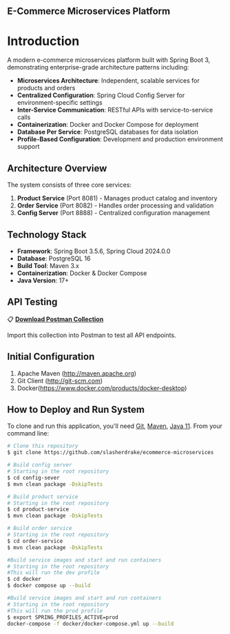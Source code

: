 ## E-Commerce Microservices Platform

# Introduction

A modern e-commerce microservices platform built with Spring Boot 3, demonstrating enterprise-grade architecture patterns including:

- **Microservices Architecture**: Independent, scalable services for products and orders
- **Centralized Configuration**: Spring Cloud Config Server for environment-specific settings
- **Inter-Service Communication**: RESTful APIs with service-to-service calls
- **Containerization**: Docker and Docker Compose for deployment
- **Database Per Service**: PostgreSQL databases for data isolation
- **Profile-Based Configuration**: Development and production environment support

## Architecture Overview

The system consists of three core services:
1. **Product Service** (Port 8081) - Manages product catalog and inventory
2. **Order Service** (Port 8082) - Handles order processing and validation
3. **Config Server** (Port 8888) - Centralized configuration management

## Technology Stack

- **Framework**: Spring Boot 3.5.6, Spring Cloud 2024.0.0
- **Database**: PostgreSQL 16
- **Build Tool**: Maven 3.x
- **Containerization**: Docker & Docker Compose
- **Java Version**: 17+

## API Testing

📋 **[Download Postman Collection](./ProjectPhase1Collection.postman_collection.json)**

Import this collection into Postman to test all API endpoints.


## Initial Configuration
1.	Apache Maven (http://maven.apache.org)
2.	Git Client (http://git-scm.com)
3.  Docker(https://www.docker.com/products/docker-desktop)

## How to Deploy and Run System

To clone and run this application, you'll need [Git](https://git-scm.com), [Maven](https://maven.apache.org/), [Java 11](https://www.oracle.com/technetwork/java/javase/downloads/jdk11-downloads-5066655.html). From your command line:

```bash
# Clone this repository
$ git clone https://github.com/slasherdrake/ecommerce-microservices

# Build config server
# Starting in the root repository
$ cd config-sever
$ mvn clean package -DskipTests

# Build product service
# Starting in the root repository
$ cd product-service
$ mvn clean package -DskipTests

# Build order service
# Starting in the root repository
$ cd order-service
$ mvn clean package -DskipTests

#Build service images and start and run containers
# Starting in the root repository
#This will run the dev profile
$ cd docker
$ docker compose up --build

#Build service images and start and run containers
# Starting in the root repository
#This will run the prod profile
$ export SPRING_PROFILES_ACTIVE=prod
docker-compose -f docker/docker-compose.yml up --build

```

